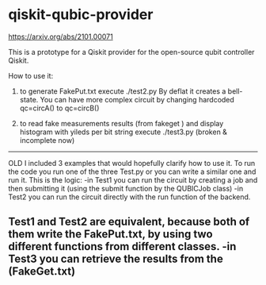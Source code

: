 # qiskit-qubic-provider
https://arxiv.org/abs/2101.00071

This is a prototype for a Qiskit provider for the open-source qubit controller Qiskit.


How to use it:
1) to generate FakePut.txt execute
./test2.py
By deflat it creates a bell-state. You can have more complex  circuit by changing hardcoded qc=circA() to qc=circB()

2) to read fake measurements results (from fakeget ) and display histogram with yileds per bit string execute
./test3.py  (broken & incomplete now)


----------------------------------------------------------------
OLD
I included 3 examples that would hopefully clarify how to use it.
To run the code you run one of the three Test.py or you can write a similar one and run it. 
This is the logic:
-in Test1 you can run the circuit by creating a job and then submitting it (using the submit function by the QUBICJob class) 
-in Test2 you can run the circuit directly with the run function of the backend.

Test1 and Test2 are equivalent, because both of them write the FakePut.txt, by using two different functions from different classes. 
-in Test3 you can retrieve the results from the (FakeGet.txt)  
----------------------------------------------------------------
